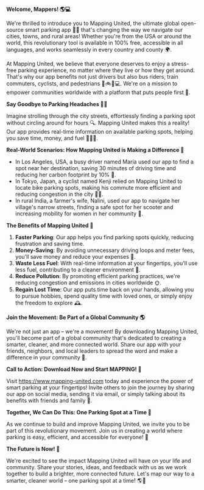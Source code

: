 **Welcome, Mappers! 🌎💻**

We're thrilled to introduce you to Mapping United, the ultimate global open-source smart parking app 🚗📍 that's changing the way we navigate our cities, towns, and rural areas! Whether you're from the USA or around the world, this revolutionary tool is available in 100% free, accessible in all languages, and works seamlessly in every country and county 🌍.

At Mapping United, we believe that everyone deserves to enjoy a stress-free parking experience, no matter where they live or how they get around. That's why our app benefits not just drivers but also bus riders, train commuters, cyclists, and pedestrians 👣🚲🚌💻. We're on a mission to empower communities worldwide with a platform that puts people first 🌟.

**Say Goodbye to Parking Headaches 🙅‍♂️**

Imagine strolling through the city streets, effortlessly finding a parking spot without circling around for hours 🔍. Mapping United makes this a reality! Our app provides real-time information on available parking spots, helping you save time, money, and fuel 💸💧🚀.

**Real-World Scenarios: How Mapping United is Making a Difference 🌈**

* In Los Angeles, USA, a busy driver named Maria used our app to find a spot near her destination, saving 30 minutes of driving time and reducing her carbon footprint by 10% 💪.
* In Tokyo, Japan, a cyclist named Kenji relied on Mapping United to locate bike parking spots, making his commute more efficient and reducing congestion in the city 🚴‍♂️.
* In rural India, a farmer's wife, Nalini, used our app to navigate her village's narrow streets, finding a safe spot for her scooter and increasing mobility for women in her community 🌾.

**The Benefits of Mapping United 💖**

1. **Faster Parking**: Our app helps you find parking spots quickly, reducing frustration and saving time.
2. **Money-Saving**: By avoiding unnecessary driving loops and meter fees, you'll save money and reduce your expenses 💸.
3. **Waste Less Fuel**: With real-time information at your fingertips, you'll use less fuel, contributing to a cleaner environment 🌿.
4. **Reduce Pollution**: By promoting efficient parking practices, we're reducing congestion and emissions in cities worldwide 🌞.
5. **Regain Lost Time**: Our app puts time back on your hands, allowing you to pursue hobbies, spend quality time with loved ones, or simply enjoy the freedom to explore 🕰️.

**Join the Movement: Be Part of a Global Community 🌎**

We're not just an app – we're a movement! By downloading Mapping United, you'll become part of a global community that's dedicated to creating a smarter, cleaner, and more connected world. Share our app with your friends, neighbors, and local leaders to spread the word and make a difference in your community 📢.

**Call to Action: Download Now and Start MAPPING! 🎉**

Visit https://www.mapping-united.com today and experience the power of smart parking at your fingertips! Invite others to join the journey by sharing our app on social media, sending it via email, or simply talking about its benefits with friends and family 👥.

**Together, We Can Do This: One Parking Spot at a Time 🌟**

As we continue to build and improve Mapping United, we invite you to be part of this revolutionary movement. Join us in creating a world where parking is easy, efficient, and accessible for everyone! 💖

**The Future is Now! 🚀**

We're excited to see the impact Mapping United will have on your life and community. Share your stories, ideas, and feedback with us as we work together to build a brighter, more connected future. Let's map our way to a smarter, cleaner world – one parking spot at a time! 🌎💪